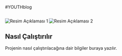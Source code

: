 #YOUTHblog

##
![Resim Açıklaması 1]([url/to/image1.png](https://upload.wikimedia.org/wikipedia/commons/thumb/6/6a/PNG_Test.png/715px-PNG_Test.png))
![Resim Açıklaması 2](url/to/image2.png)

## Nasıl Çalıştırılır

Projenin nasıl çalıştırılacağına dair bilgiler buraya yazılır.

